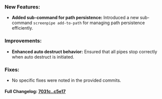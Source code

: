 ### **New Features:**
- **Added sub-command for path persistence:** Introduced a new sub-command `screenpipe add-to-path` for managing path persistence efficiently.

### **Improvements:**
- **Enhanced auto destruct behavior:** Ensured that all pipes stop correctly when auto destruct is initiated.

### **Fixes:**
- No specific fixes were noted in the provided commits.

#### **Full Changelog:** [7031c..c5e17](https://github.com/mediar-ai/screenpipe/compare/7031c..c5e17)

